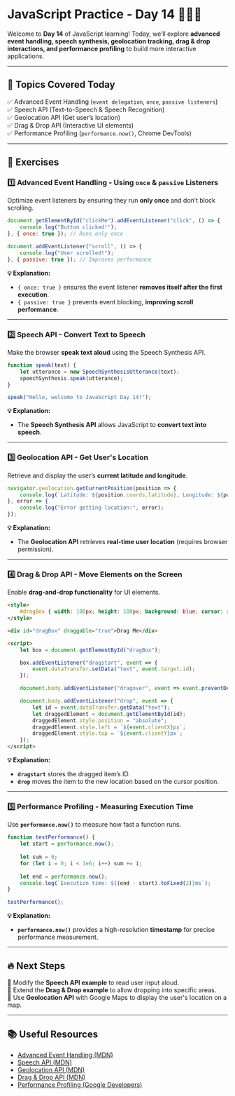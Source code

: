 # **JavaScript Practice - Day 14 🎤📍🎯**  

Welcome to **Day 14** of JavaScript learning! Today, we’ll explore **advanced event handling, speech synthesis, geolocation tracking, drag & drop interactions, and performance profiling** to build more interactive applications.  

---

## **📌 Topics Covered Today**  
✅ Advanced Event Handling (`event delegation`, `once`, `passive listeners`)  
✅ Speech API (Text-to-Speech & Speech Recognition)  
✅ Geolocation API (Get user’s location)  
✅ Drag & Drop API (Interactive UI elements)  
✅ Performance Profiling (`performance.now()`, Chrome DevTools)  

---

## **📝 Exercises**  

### **1️⃣ Advanced Event Handling - Using `once` & `passive` Listeners**  
Optimize event listeners by ensuring they run **only once** and don’t block scrolling.  

```javascript
document.getElementById("clickMe").addEventListener("click", () => {
    console.log("Button clicked!");
}, { once: true }); // Runs only once

document.addEventListener("scroll", () => {
    console.log("User scrolled!");
}, { passive: true }); // Improves performance
```

**💡 Explanation:**  
- `{ once: true }` ensures the event listener **removes itself after the first execution**.  
- `{ passive: true }` prevents event blocking, **improving scroll performance**.  

---

### **2️⃣ Speech API - Convert Text to Speech**  
Make the browser **speak text aloud** using the Speech Synthesis API.  

```javascript
function speak(text) {
    let utterance = new SpeechSynthesisUtterance(text);
    speechSynthesis.speak(utterance);
}

speak("Hello, welcome to JavaScript Day 14!");
```

**💡 Explanation:**  
- The **Speech Synthesis API** allows JavaScript to **convert text into speech**.  

---

### **3️⃣ Geolocation API - Get User's Location**  
Retrieve and display the user’s **current latitude and longitude**.  

```javascript
navigator.geolocation.getCurrentPosition(position => {
    console.log(`Latitude: ${position.coords.latitude}, Longitude: ${position.coords.longitude}`);
}, error => {
    console.log("Error getting location:", error);
});
```

**💡 Explanation:**  
- The **Geolocation API** retrieves **real-time user location** (requires browser permission).  

---

### **4️⃣ Drag & Drop API - Move Elements on the Screen**  
Enable **drag-and-drop functionality** for UI elements.  

```html
<style>
    #dragBox { width: 100px; height: 100px; background: blue; cursor: grab; }
</style>

<div id="dragBox" draggable="true">Drag Me</div>

<script>
    let box = document.getElementById("dragBox");

    box.addEventListener("dragstart", event => {
        event.dataTransfer.setData("text", event.target.id);
    });

    document.body.addEventListener("dragover", event => event.preventDefault());

    document.body.addEventListener("drop", event => {
        let id = event.dataTransfer.getData("text");
        let draggedElement = document.getElementById(id);
        draggedElement.style.position = "absolute";
        draggedElement.style.left = `${event.clientX}px`;
        draggedElement.style.top = `${event.clientY}px`;
    });
</script>
```

**💡 Explanation:**  
- **`dragstart`** stores the dragged item’s ID.  
- **`drop`** moves the item to the new location based on the cursor position.  

---

### **5️⃣ Performance Profiling - Measuring Execution Time**  
Use **`performance.now()`** to measure how fast a function runs.  

```javascript
function testPerformance() {
    let start = performance.now();
    
    let sum = 0;
    for (let i = 0; i < 1e6; i++) sum += i;
    
    let end = performance.now();
    console.log(`Execution time: ${(end - start).toFixed(2)}ms`);
}

testPerformance();
```

**💡 Explanation:**  
- **`performance.now()`** provides a high-resolution **timestamp** for precise performance measurement.  

---

## **🔥 Next Steps**  
📌 Modify the **Speech API example** to read user input aloud.  
📌 Extend the **Drag & Drop example** to allow dropping into specific areas.  
📌 Use **Geolocation API** with Google Maps to display the user's location on a map.  

---

## **📚 Useful Resources**  
- [Advanced Event Handling (MDN)](https://developer.mozilla.org/en-US/docs/Web/API/EventTarget/addEventListener)  
- [Speech API (MDN)](https://developer.mozilla.org/en-US/docs/Web/API/SpeechSynthesis)  
- [Geolocation API (MDN)](https://developer.mozilla.org/en-US/docs/Web/API/Geolocation_API)  
- [Drag & Drop API (MDN)](https://developer.mozilla.org/en-US/docs/Web/API/HTML_Drag_and_Drop_API)  
- [Performance Profiling (Google Developers)](https://developer.chrome.com/docs/devtools/evaluate-performance/)  
